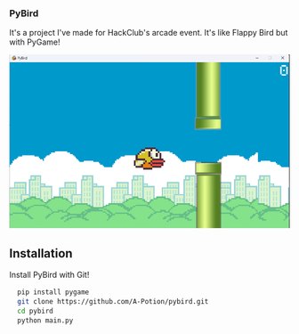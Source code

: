 ﻿### PyBird

It's a project I've made for HackClub's arcade event. It's like Flappy Bird but with PyGame!

![](./assets/screenshot.png)


## Installation

Install PyBird with Git!

```bash
  pip install pygame
  git clone https://github.com/A-Potion/pybird.git
  cd pybird
  python main.py
```
